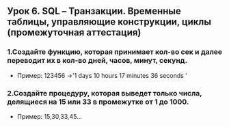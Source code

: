 ## Урок 6. SQL – Транзакции. Временные таблицы, управляющие конструкции, циклы (промежуточная аттестация)

### 1.Создайте функцию, которая принимает кол-во сек и далее переводит их в кол-во дней, часов, минут, секунд.
* Пример: 123456 ->'1 days 10 hours 17 minutes 36 seconds '

### 2.Cоздайте процедуру, которая выведет только числа, делящиеся на 15 или 33 в промежутке от 1 до 1000.
* Пример: 15,30,33,45...
